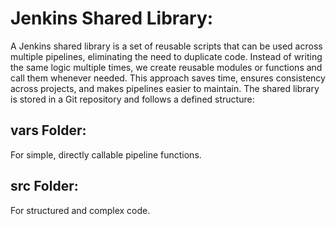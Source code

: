 # Jenkins Shared Library:

A Jenkins shared library is a set of reusable scripts that can be used across multiple pipelines, eliminating the need to duplicate code. 
Instead of writing the same logic multiple times, we create reusable modules or functions and call them whenever needed. 
This approach saves time, ensures consistency across projects, and makes pipelines easier to maintain.
The shared library is stored in a Git repository and follows a defined structure:
## vars Folder:
For simple, directly callable pipeline functions.
## src Folder: 
For structured and complex code.

